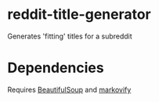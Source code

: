 # reddit-title-generator
Generates 'fitting' titles for a subreddit

# Dependencies

Requires [BeautifulSoup](https://pypi.python.org/pypi/beautifulsoup4) and [markovify](https://github.com/jsvine/markovify)

